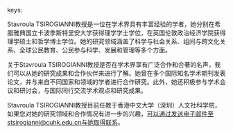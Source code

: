 keys:<Stavroula TSIROGIANNI>


Stavroula TSIROGIANNI教授是一位在学术界具有丰富经验的学者，她分别在希腊雅典国立卡波季斯特里安大学获得理学学士学位，在英国伦敦政治经济学院获得理学硕士和哲学博士学位。她的研究领域涵盖了科学与社会关系、组间与跨文化关系、全球公民教育、公民参与科学、发展和管理等多个方面。

关于Stavroula TSIROGIANNI教授是否在学术界享有广泛合作和合著的名声，我们可以从她的研究成果和合作伙伴来进行了解。她曾在多个国际知名学术期刊发表论文，并与来自不同国家和领域的学者进行合作研究。此外，她还积极参与学术会议和研讨会，与国际同行交流学术观点和研究成果。

Stavroula TSIROGIANNI教授目前任教于香港中文大学（深圳）人文社科学院，如果您对她的研究领域和合作情况有进一步的兴趣，可以通过发送电子邮件至stsirogianni@cuhk.edu.cn与她取得联系。